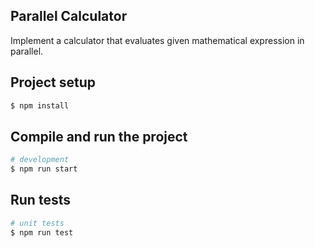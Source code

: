 ## **Parallel Calculator**
Implement a calculator that evaluates given mathematical expression in parallel.

## Project setup

```bash
$ npm install
```

## Compile and run the project

```bash
# development
$ npm run start
```

## Run tests

```bash
# unit tests
$ npm run test
```
